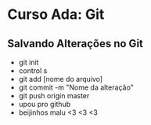 # Curso Ada: Git

## Salvando Alterações no Git

- git init
- control s
- git add [nome do arquivo]
- git commit -m "Nome da alteração"
- git push origin master
- upou pro github
- beijinhos malu <3 <3 <3 
